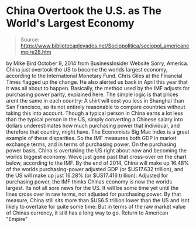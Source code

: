 # China Overtook the U.S. as The World's Largest Economy

> Source: https://www.bibliotecapleyades.net/Sociopolitica/sociopol_americanempire28.htm

by Mike Bird October 9, 2014
from BusinessInsider Website
Sorry, America. China just overtook the US to become the worlds largest economy, according to the International Monetary Fund.
Chris Giles at the Financial Times flagged up the change. He also alerted us back in April this year that it was all about to happen.
Basically, the method used by the IMF adjusts for purchasing power parity, explained here.
The simple logic is that prices arent the same in each country: A shirt will cost you less in Shanghai than San Francisco, so its not entirely reasonable to compare countries without taking this into account.
Though a typical person in China earns a lot less than the typical person in the US, simply converting a Chinese salary into dollars underestimates how much purchasing power that individual, and therefore that country, might have.
The Economists Big Mac Index is a great example of these disparities.
So the IMF measures both GDP in market exchange terms, and in terms of purchasing power. On the purchasing power basis, China is overtaking the US right about now and becoming the worlds biggest economy.
Weve just gone past that cross-over on the chart below, according to the IMF.
By the end of 2014, China will make up 16.48% of the worlds purchasing-power adjusted GDP (or $US17.632 trillion), and the US will make up just 16.28% (or $US17.416 trillion):
Adjusted for purchasing power, the IMF thinks Chinas economy is now the worlds largest. Its not all sore news for the US. It will be some time yet until the lines cross over in raw terms, not adjusted for purchasing power.
By that measure, China still sits more than $US6.5 trillion lower than the US and isnt likely to overtake for quite some time:
But in terms of the raw market value of Chinas currency, it still has a long way to go.
Return to American "Empire"

